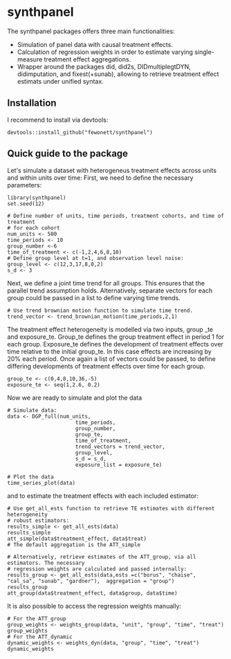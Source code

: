 # synthpanel

The synthpanel packages offers three main functionalities:
- Simulation of panel data with causal treatment effects.
- Calculation of regression weights in order to estimate varying single-measure treatment effect aggregations.
- Wrapper around the packages did, did2s, DIDmultiplegtDYN, didimputation, and fixest(+sunab), allowing to retrieve treatment effect estimats under unified syntax.

## Installation
I recommend to install via devtools:
```
devtools::install_github("fewonett/synthpanel")
```

## Quick guide to the package
Let's simulate a dataset with heterogeneus treatment effects across units and within units over time:
First, we need to define the necessary parameters:
```
library(synthpanel)
set.seed(12)

# Define number of units, time periods, treatment cohorts, and time of treatment
# for each cohort
num_units <- 500
time_periods <- 10
group_number <-6
time_of_treatment <- c(-1,2,4,6,8,10)
# Define group level at t=1, and observation level noise:
group_level <- c(12,3,17,8,0,2)
s_d <- 3
```
Next, we define a joint time trend for all groups. This ensures that the parallel trend assumption holds. 
Alternatively, separate vectors for each group could be passed in a list to define varying time trends.
```
# Use trend brownian motion function to simulate time trend.
trend_vector <- trend_brownian_motion(time_periods,2,1)
```

The treatment effect heterogeneity is modelled via two inputs, group _te and exposure_te. 
Group_te defines the group treatment effect in period 1 for each group.
Exposure_te defines the development of treatment effects over time relative to the initial group_te. 
In this case effects are increasing by 20% each period. Once again a list of vectors could be passed,
to define differing developments of treatment effects over time for each group.
```
group_te <- c(0,4,8,10,36,-5)
exposure_te <- seq(1,2.6, 0.2)
```
Now we are ready to simulate and plot the data
```
# Simulate data:
data <- DGP_full(num_units,
                      time_periods,
                      group_number,
                      group_te,
                      time_of_treatment,
                      trend_vectors = trend_vector,
                      group_level,
                      s_d = s_d,
                      exposure_list = exposure_te)

# Plot the data 
time_series_plot(data)
```
and to estimate the treatment effects with each included estimator:
```
# Use get_all_ests function to retrieve TE estimates with different heterogeneity
# robust estimators:
results_simple <- get_all_ests(data)
results_simple
att_simple(data$treatment_effect, data$treat)
# The default aggregation is the ATT_simple

# Alternatively, retrieve estimates of the ATT_group, via all estimators. The necessary
# regression weights are calculated and passed internally:
results_group <- get_all_ests(data,ests =c("borus", "chaise", "cal_sa", "sunab", "gardner"),  aggregation = "group")
results_group
att_group(data$treatment_effect, data$group, data$time)
```
It is also possible to access the regression weights manually:
```
# For the ATT_group
group_weights <- weights_group(data, "unit", "group", "time", "treat")
group_weights
# For the ATT_dynamic
dynamic_weights <- weights_dyn(data, "group", "time", "treat")
dynamic_weights
```

